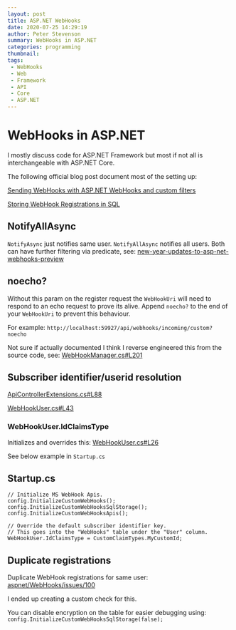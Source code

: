 ```yaml
---
layout: post
title: ASP.NET WebHooks
date: 2020-07-25 14:29:19
author: Peter Stevenson
summary: WebHooks in ASP.NET
categories: programming
thumbnail:
tags:
 - WebHooks
 - Web
 - Framework
 - API
 - Core
 - ASP.NET
---
```


# WebHooks in ASP.NET

I mostly discuss code for ASP.NET Framework but most if not all is interchangeable with ASP.NET Core.

The following official blog post document most of the setting up:

[Sending WebHooks with ASP.NET WebHooks and custom filters](https://devblogs.microsoft.com/aspnet/sending-webhooks-with-asp-net-webhooks-preview/)

[Storing WebHook Registrations in SQL](https://devblogs.microsoft.com/aspnet/updates-to-microsoft-asp-net-webhooks-preview/)

## NotifyAllAsync

`NotifyAsync` just notifies same user. `NotifyAllAsync` notifies all users. Both can have further filtering via predicate, see: [new-year-updates-to-asp-net-webhooks-preview](https://devblogs.microsoft.com/aspnet/new-year-updates-to-asp-net-webhooks-preview/)

## noecho?

Without this param on the register request the `WebHookUri` will need to respond to an echo request to prove its alive. Append `noecho?` to the end of your `WebHookUri` to prevent this behaviour.

For example: `http://localhost:59927/api/webhooks/incoming/custom?noecho`

Not sure if actually documented I think I reverse engineered this from the source code, see: [WebHookManager.cs#L201](https://github.com/aspnet/AspNetWebHooks/blob/7a7554b2748cc094ff1fa151de3e1b1b56d32511/src/Microsoft.AspNet.WebHooks.Custom/WebHooks/WebHookManager.cs#L201)

## Subscriber identifier/userid resolution

[ApiControllerExtensions.cs#L88](https://github.com/aspnet/AspNetWebHooks/blob/7a7554b2748cc094ff1fa151de3e1b1b56d32511/src/Microsoft.AspNet.WebHooks.Custom/Extensions/ApiControllerExtensions.cs#L88)

[WebHookUser.cs#L43](https://github.com/aspnet/AspNetWebHooks/blob/7a7554b2748cc094ff1fa151de3e1b1b56d32511/src/Microsoft.AspNet.WebHooks.Custom/WebHooks/WebHookUser.cs#L43)

### WebHookUser.IdClaimsType

Initializes and overrides this: [WebHookUser.cs#L26](https://github.com/aspnet/AspNetWebHooks/blob/7a7554b2748cc094ff1fa151de3e1b1b56d32511/src/Microsoft.AspNet.WebHooks.Custom/WebHooks/WebHookUser.cs#L26)

See below example in `Startup.cs`

## Startup.cs

```
// Initialize MS WebHook Apis.
config.InitializeCustomWebHooks();
config.InitializeCustomWebHooksSqlStorage();
config.InitializeCustomWebHooksApis();

// Override the default subscriber identifier key.
// This goes into the "WebHooks" table under the "User" column.
WebHookUser.IdClaimsType = CustomClaimTypes.MyCustomId;
```

## Duplicate registrations

Duplicate WebHook registrations for same user: [aspnet/WebHooks/issues/100](https://github.com/aspnet/WebHooks/issues/100)

I ended up creating a custom check for this.

You can disable encryption on the table for easier debugging using: `config.InitializeCustomWebHooksSqlStorage(false);`